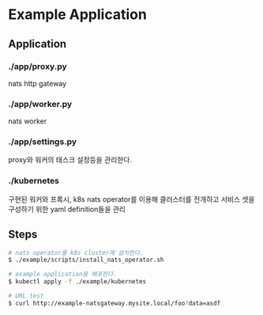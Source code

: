 # Example Application

## Application

### ./app/proxy.py

nats http gateway

### ./app/worker.py

nats worker

### ./app/settings.py

proxy와 워커의 태스크 설정등을 관리한다.

### ./kubernetes

구현된 워커와 프록시, k8s nats operator를 이용해 클러스터를 전개하고 서비스 셋을 구성하기 위한
yaml definition들을 관리

## Steps

``` sh
# nats operator를 k8s cluster에 설치한다.
$ ./example/scripts/install_nats_operator.sh

# example application을 배포한다.
$ kubectl apply -f ./example/kubernetes

# URL test
$ curl http://example-natsgateway.mysite.local/foo?data=asdf
```
